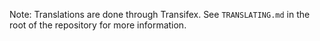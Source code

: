 Note: Translations are done through Transifex.
See `TRANSLATING.md` in the root of the repository
for more information.

